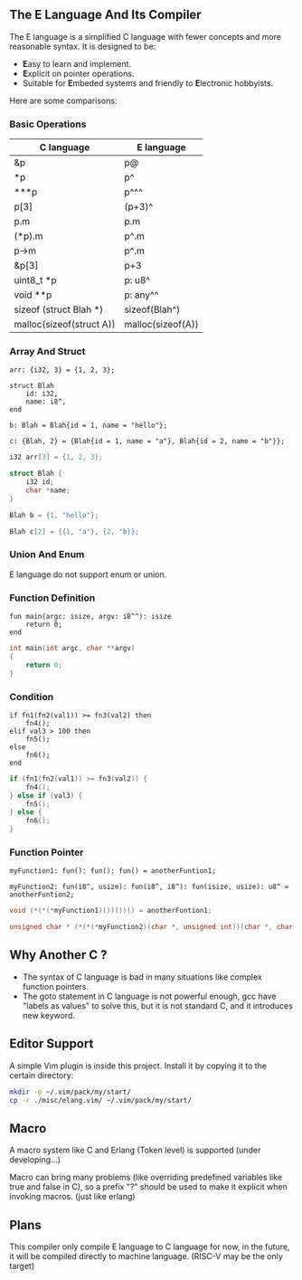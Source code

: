 ## The E Language And Its Compiler

The E language is a simplified C language with fewer concepts and more reasonable syntax. It is designed to be:
- **E**asy to learn and implement.
- **E**xplicit on pointer operations.
- Suitable for **E**mbeded systems and friendly to **E**lectronic hobbyists.


Here are some comparisons:


### Basic Operations

|        C language          |     E language           |
|----------------------------|--------------------------|
| &p                         | p@                       |
| *p                         | p^                       |
| ***p                       | p^^^                     |
| p[3]                       | (p+3)^                   |
| p.m                        | p.m                      |
| (*p).m                     | p^.m                     |
| p->m                       | p^.m                     |
| &p[3]                      | p+3                      |
| uint8_t *p                 | p: u8^                   |
| void **p                   | p: any^^                 |
| sizeof (struct Blah *)     | sizeof(Blah^)            |
| malloc(sizeof(struct A))   | malloc(sizeof(A))        |


### Array And Struct

```
arr: {i32, 3} = {1, 2, 3};

struct Blah
    id: i32,
    name: i8^,
end

b: Blah = Blah{id = 1, name = "hello"};

c: {Blah, 2} = {Blah{id = 1, name = "a"}, Blah{id = 2, name = "b"}};
```

```c
i32 arr[3] = {1, 2, 3};

struct Blah {
    i32 id;
    char *name;
}

Blah b = {1, "hello"};

Blah c[2] = {{1, "a"}, {2, "b}};

```


### Union And Enum

E language do not support enum or union.


### Function Definition

```
fun main(argc: isize, argv: i8^^): isize
    return 0;
end
```

```c
int main(int argc, char **argv)
{
    return 0;
}
```


### Condition

```
if fn1(fn2(val1)) >= fn3(val2) then
    fn4();
elif val3 > 100 then
    fn5();
else
    fn6();
end
```

```c
if (fn1(fn2(val1)) >= fn3(val2)) {
    fn4();
} else if (val3) {
    fn5();
} else {
    fn6();
}
```


### Function Pointer

```
myFunction1: fun(): fun(): fun() = anotherFuntion1;

myFunction2: fun(i8^, usize): fun(i8^, i8^): fun(isize, usize): u8^ = anotherFuntion2;

```

```c
void (*(*(*myFunction1)())())() = anotherFuntion1;

unsigned char * (*(*(*myFunction2)(char *, unsigned int))(char *, char *))(int, unsigned int) = anotherFuntion2;
```


## Why Another C ?

- The syntax of C language is bad in many situations like complex function pointers.
- The goto statement in C language is not powerful enough, gcc have "labels as values" to solve this, but it is not standard C, and it introduces new keyword.


## Editor Support

A simple Vim plugin is inside this project. Install it by copying it to the certain directory:

```sh
mkdir -p ~/.vim/pack/my/start/
cp -r ./misc/elang.vim/ ~/.vim/pack/my/start/
```


## Macro

A macro system like C and Erlang (Token level) is supported (under developing...)

Macro can bring many problems (like overriding predefined variables like true and false in C), so a prefix "?" should be used
to make it explicit when invoking macros. (just like erlang)


## Plans

This compiler only compile E language to C language for now, in the future,
it will be compiled directly to machine language. (RISC-V may be the only target)

